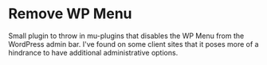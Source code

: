 # Remove WP Menu

Small plugin to throw in mu-plugins that disables the WP Menu from the WordPress admin bar. I've found on some client sites that it poses more of a hindrance to have additional administrative options.